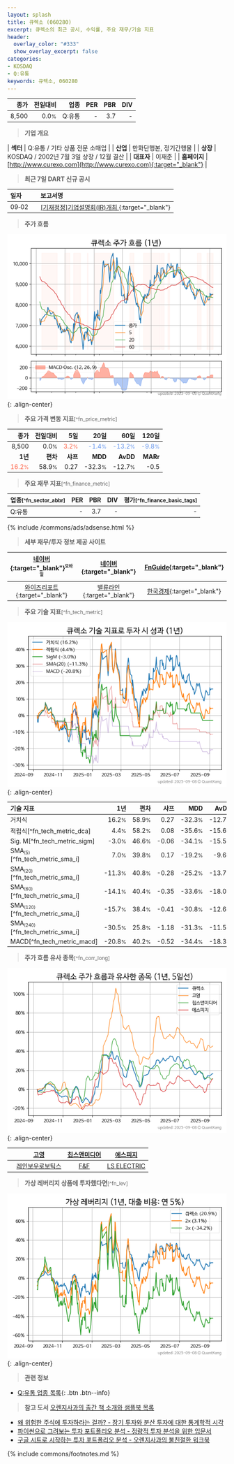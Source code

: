 ```yaml
---
layout: splash
title: 큐렉소 (060280)
excerpt: 큐렉소의 최근 공시, 수익률, 주요 재무/기술 지표
header:
  overlay_color: "#333"
  show_overlay_excerpt: false
categories:
- KOSDAQ
- Q:유통
keywords: 큐렉소, 060280
---
```


| **종가** | **전일대비** | **업종** | **PER** | **PBR** | **DIV** |
| -------: | -----------: | -------: | ------: | ------: | ------: |
| 8,500 | 0.0<small>%</small> | Q:유통 | - | 3.7 | - |

<!-- more -->


> **기업 개요**<a id="company"></a>

| <span style="white-space:nowrap;">**섹터**</span> | Q:유통 / 기타 상품 전문 소매업 |
| <span style="white-space:nowrap;">**산업**</span> | 만화단행본, 정기간행물 |
| <span style="white-space:nowrap;">**상장**</span> | KOSDAQ / 2002년 7월 3일 상장 / 12월 결산 |
| <span style="white-space:nowrap;">**대표자**</span> | 이재준 |
| <span style="white-space:nowrap;">**홈페이지**</span> | [http://www.curexo.com](http://www.curexo.com){:target="_blank"} |


> **최근 7일 DART 신규 공시**<a id="dart"></a>

| **일자** |      | **보고서명** |
| :------- | :--- | :----------- |
| 09&#x2011;02 | | [[기재정정]기업설명회(IR)개최              ](https://dart.fss.or.kr/dsaf001/main.do?rcpNo=20250902900109){:target="_blank"} |


> **주가 흐름**<a id="price"></a>

![060280](/stock/images/060280.png){: .align-center}


> **주요 가격 변동 지표**<small>[^fn_price_metric]</small>

| **종가** | **전일대비** | **5일** | **20일** | **60일** | **120일** |
| -------: | -----------: | ------: | -------: | -------: | --------: |
| 8,500 | 0.0<small>%</small> | <span style="color: tomato">3.2<small>%</small></span> | <span style="color: cornflowerblue">-1.4<small>%</small></span> | <span style="color: cornflowerblue">-13.2<small>%</small></span> | <span style="color: cornflowerblue">-9.8<small>%</small></span> |
| **1년** | **편차** | **샤프** | **MDD** | **AvDD** | **MARr** |
| <span style="color: tomato">16.2<small>%</small></span> | 58.9<small>%</small> | 0.27 | -32.3<small>%</small> | -12.7<small>%</small> | -0.5 |


> **주요 재무 지표**<small>[^fn_finance_metric]</small>

| **업종**<small>[^fn_sector_abbr]</small> | **PER** | **PBR** | **DIV** | **평가**<small>[^fn_finance_basic_tags]</small> |
| :--------------------------------------- | ------: | ------: | ------: | ----------------------------------------------: |
| Q:유통 | - | 3.7 | - | - |



{% include /commons/ads/adsense.html %}

> **세부 재무/투자 정보 제공 사이트**

| [네이버](https://m.stock.naver.com/domestic/stock/060280/finance/summary){:target="_blank"}<sup><small>모바일</small></sup> | [네이버](https://finance.naver.com/item/coinfo.naver?code=060280){:target="_blank"} | [FnGuide](https://comp.fnguide.com/SVO2/ASP/SVD_Invest.asp?gicode=A060280&MenuYn=Y){:target="_blank"} |
| :---: | :---: | :---: |
| [와이즈리포트](https://comp.wisereport.co.kr/company/c1040001.aspx?cmp_cd=060280){:target="_blank"} | [밸류라인](https://www.valueline.co.kr/finance/summary/060280){:target="_blank"} | [한국경제](https://markets.hankyung.com/stock/060280/financial-summary){:target="_blank"} |


> **주요 기술 지표**<small>[^fn_tech_metric]</small>


![060280](/stock/images/060280_tech.png){: .align-center}

| **기술 지표** | **1년** | **편차** | **샤프** | **MDD** | **AvDD** |
| :------------ | ------: | -----------: | -------: | ------: | -------: |
| 거치식 | 16.2<small>%</small> | 58.9<small>%</small> | 0.27 | -32.3<small>%</small> | -12.7<small>%</small> |
| 적립식[^fn_tech_metric_dca] | 4.4<small>%</small> | 58.2<small>%</small> | 0.08 | -35.6<small>%</small> | -15.6<small>%</small> |
| Sig. M[^fn_tech_metric_sigm] | -3.0<small>%</small> | 46.6<small>%</small> | -0.06 | -34.1<small>%</small> | -15.5<small>%</small> |
| SMA<small><sub>(5)</sub></small>[^fn_tech_metric_sma_i] | 7.0<small>%</small> | 39.8<small>%</small> | 0.17 | -19.2<small>%</small> | -9.6<small>%</small> |
| SMA<small><sub>(20)</sub></small>[^fn_tech_metric_sma_i] | -11.3<small>%</small> | 40.8<small>%</small> | -0.28 | -25.2<small>%</small> | -13.7<small>%</small> |
| SMA<small><sub>(60)</sub></small>[^fn_tech_metric_sma_i] | -14.1<small>%</small> | 40.4<small>%</small> | -0.35 | -33.6<small>%</small> | -18.0<small>%</small> |
| SMA<small><sub>(120)</sub></small>[^fn_tech_metric_sma_i] | -15.7<small>%</small> | 38.4<small>%</small> | -0.41 | -30.8<small>%</small> | -12.6<small>%</small> |
| SMA<small><sub>(240)</sub></small>[^fn_tech_metric_sma_i] | -30.5<small>%</small> | 25.8<small>%</small> | -1.18 | -31.3<small>%</small> | -11.5<small>%</small> |
| MACD[^fn_tech_metric_macd] | -20.8<small>%</small> | 40.2<small>%</small> | -0.52 | -34.4<small>%</small> | -18.3<small>%</small> |


> **주가 흐름 유사 종목**<a id="corr"></a><small>[^fn_corr_long]</small>

![060280](/stock/images/060280_corr.png){: .align-center}

|       | [고영](/098460/) | [칩스앤미디어](/094360/) | [에스피지](/058610/) |
| :---: | :------------------------------------: | :------------------------------------: | :------------------------------------: |
|       | [레인보우로보틱스](/277810/) | [F&F](/383220/) | [LS ELECTRIC](/010120/) |


> **가상 레버리지 상품에 투자했다면**<a id="2x"></a><small>[^fn_lev]</small>

![060280](/stock/images/060280_2x.png){: .align-center}


> **관련 정보**

- [Q:유통 업종 목록](/stats/sector/kosdaq_업종_유통_종목/){: .btn .btn--info}

> **참고 도서** [오렌지사과의 출간 책 소개와 샘플북 목록](https://kongdori.tistory.com/691)

- [왜 위험한 주식에 투자하라는 걸까? - 장기 투자와 분산 투자에 대한 통계학적 시각](https://kongdori.tistory.com/421)
- [파이썬으로 그려보는 투자 포트폴리오 분석  - 정량적 투자 분석을 위한 입문서](https://kongdori.tistory.com/643)
- [구글 시트로 시작하는 투자 포트폴리오 분석 - 오렌지사과의 불친절한 워크북](https://kongdori.tistory.com/449)


{% include commons/footnotes.md %}